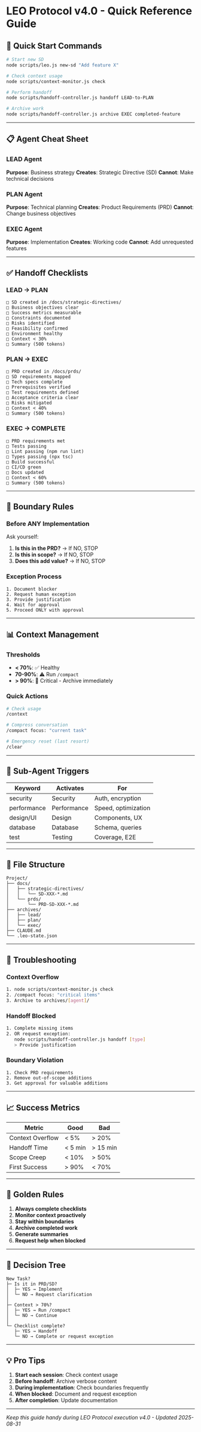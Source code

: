 # LEO Protocol v4.0 - Quick Reference Guide

## 🚀 Quick Start Commands

```bash
# Start new SD
node scripts/leo.js new-sd "Add feature X"

# Check context usage
node scripts/context-monitor.js check

# Perform handoff
node scripts/handoff-controller.js handoff LEAD-to-PLAN

# Archive work
node scripts/handoff-controller.js archive EXEC completed-feature
```

---

## 📋 Agent Cheat Sheet

### LEAD Agent
**Purpose**: Business strategy
**Creates**: Strategic Directive (SD)
**Cannot**: Make technical decisions

### PLAN Agent  
**Purpose**: Technical planning
**Creates**: Product Requirements (PRD)
**Cannot**: Change business objectives

### EXEC Agent
**Purpose**: Implementation
**Creates**: Working code
**Cannot**: Add unrequested features

---

## ✅ Handoff Checklists

### LEAD → PLAN
```
□ SD created in /docs/strategic-directives/
□ Business objectives clear
□ Success metrics measurable
□ Constraints documented
□ Risks identified
□ Feasibility confirmed
□ Environment healthy
□ Context < 30%
□ Summary (500 tokens)
```

### PLAN → EXEC
```
□ PRD created in /docs/prds/
□ SD requirements mapped
□ Tech specs complete
□ Prerequisites verified
□ Test requirements defined
□ Acceptance criteria clear
□ Risks mitigated
□ Context < 40%
□ Summary (500 tokens)
```

### EXEC → COMPLETE
```
□ PRD requirements met
□ Tests passing
□ Lint passing (npm run lint)
□ Types passing (npx tsc)
□ Build successful
□ CI/CD green
□ Docs updated
□ Context < 60%
□ Summary (500 tokens)
```

---

## 🚨 Boundary Rules

### Before ANY Implementation
Ask yourself:
1. **Is this in the PRD?** → If NO, STOP
2. **Is this in scope?** → If NO, STOP  
3. **Does this add value?** → If NO, STOP

### Exception Process
```
1. Document blocker
2. Request human exception
3. Provide justification
4. Wait for approval
5. Proceed ONLY with approval
```

---

## 📊 Context Management

### Thresholds
- **< 70%**: ✅ Healthy
- **70-90%**: ⚠️ Run `/compact`
- **> 90%**: 🚨 Critical - Archive immediately

### Quick Actions
```bash
# Check usage
/context

# Compress conversation
/compact focus: "current task"

# Emergency reset (last resort)
/clear
```

---

## 🤖 Sub-Agent Triggers

| Keyword | Activates | For |
|---------|-----------|-----|
| security | Security | Auth, encryption |
| performance | Performance | Speed, optimization |
| design/UI | Design | Components, UX |
| database | Database | Schema, queries |
| test | Testing | Coverage, E2E |

---

## 📁 File Structure

```
Project/
├── docs/
│   ├── strategic-directives/
│   │   └── SD-XXX-*.md
│   └── prds/
│       └── PRD-SD-XXX-*.md
├── archives/
│   ├── lead/
│   ├── plan/
│   └── exec/
├── CLAUDE.md
└── .leo-state.json
```

---

## 🔧 Troubleshooting

### Context Overflow
```bash
1. node scripts/context-monitor.js check
2. /compact focus: "critical items"
3. Archive to archives/[agent]/
```

### Handoff Blocked
```bash
1. Complete missing items
2. OR request exception:
   node scripts/handoff-controller.js handoff [type]
   > Provide justification
```

### Boundary Violation
```
1. Check PRD requirements
2. Remove out-of-scope additions
3. Get approval for valuable additions
```

---

## 📈 Success Metrics

| Metric | Good | Bad |
|--------|------|-----|
| Context Overflow | < 5% | > 20% |
| Handoff Time | < 5 min | > 15 min |
| Scope Creep | < 10% | > 50% |
| First Success | > 90% | < 70% |

---

## 🎯 Golden Rules

1. **Always complete checklists**
2. **Monitor context proactively**
3. **Stay within boundaries**
4. **Archive completed work**
5. **Generate summaries**
6. **Request help when blocked**

---

## 🚦 Decision Tree

```
New Task?
├─ Is it in PRD/SD?
│  ├─ YES → Implement
│  └─ NO → Request clarification
│
├─ Context > 70%?
│  ├─ YES → Run /compact
│  └─ NO → Continue
│
└─ Checklist complete?
   ├─ YES → Handoff
   └─ NO → Complete or request exception
```

---

## 💡 Pro Tips

1. **Start each session**: Check context usage
2. **Before handoff**: Archive verbose content
3. **During implementation**: Check boundaries frequently
4. **When blocked**: Document and request exception
5. **After completion**: Update documentation

---

*Keep this guide handy during LEO Protocol execution*
*v4.0 - Updated 2025-08-31*